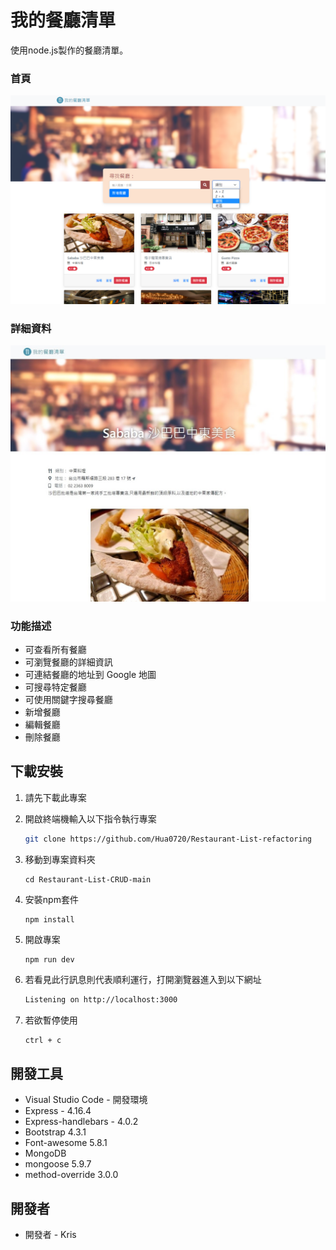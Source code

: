 # 我的餐廳清單
使用node.js製作的餐廳清單。

### 首頁
![home](https://github.com/Hua0720/Restaurant-List-refactoring/blob/main/public/img/home.png)

### 詳細資料
![edit box](https://github.com/Hua0720/Restaurant-List-refactoring/blob/main/public/img/show.jpg)


### 功能描述

- 可查看所有餐廳
- 可瀏覽餐廳的詳細資訊
- 可連結餐廳的地址到 Google 地圖
- 可搜尋特定餐廳
- 可使用關鍵字搜尋餐廳
- 新增餐廳
- 編輯餐廳
- 刪除餐廳

## 下載安裝

1. 請先下載此專案

2. 開啟終端機輸入以下指令執行專案
   ```bash
   git clone https://github.com/Hua0720/Restaurant-List-refactoring
   ```
   
3. 移動到專案資料夾
   ```
   cd Restaurant-List-CRUD-main
   ```
   
4. 安裝npm套件
   ```
   npm install
   ```
   
5. 開啟專案
   ```
   npm run dev
   ```
   
6. 若看見此行訊息則代表順利運行，打開瀏覽器進入到以下網址
   ```bash
   Listening on http://localhost:3000
   ```
   
7. 若欲暫停使用
   ```bash
   ctrl + c
   ```

## 開發工具

+ Visual Studio Code - 開發環境
+ Express - 4.16.4
+ Express-handlebars - 4.0.2
+ Bootstrap 4.3.1
+ Font-awesome 5.8.1
+ MongoDB
+ mongoose 5.9.7
+ method-override 3.0.0


## 開發者

+ 開發者 - Kris
